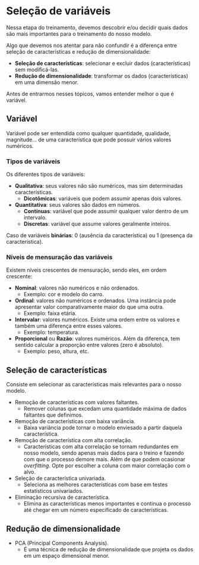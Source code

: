 # Seleção de variáveis

Nessa etapa do treinamento, devemos descobrir e/ou decidir quais dados são mais importantes para o treinamento do nosso modelo.

Algo que devemos nos atentar para não confundir é a diferença entre seleção de características e redução de dimensionalidade:

- **Seleção de características**: selecionar e excluir dados (características) sem modificá-las.
- **Redução de dimensionalidade**: transformar os dados (características) em uma dimensão menor.

Antes de entrarmos nesses tópicos, vamos entender melhor o que é variável.

## Variável
Variável pode ser entendida como qualquer quantidade, qualidade, magnitude... de uma característica que pode possuir vários valores numéricos.

### Tipos de variáveis
Os diferentes tipos de variáveis:

- **Qualitativa**: seus valores não são numéricos, mas sim determinadas características.
  - **Dicotômicas**: variáveis que podem assumir apenas dois valores.
- **Quantitativa**: seus valores são dados em números.
  - **Contínuas**: variável que pode assumir qualquer valor dentro de um intervalo.
  - **Discretas**: variável que assume valores geralmente inteiros.

Caso de variáveis **binárias**: 0 (ausência da característica) ou 1 (presença da característica).

### Níveis de mensuração das variáveis
Existem níveis crescentes de mensuração, sendo eles, em ordem crescente:

- **Nominal**: valores não numéricos e não ordenados.
  - Exemplo: cor e modelo do carro.
- **Ordinal**: valores não numéricos e ordenados. Uma instância pode apresentar valor comparativamente maior do que uma outra.
  - Exemplo: faixa etária.
- **Intervalar**: valores numéricos. Existe uma ordem entre os valores e também uma diferença entre esses valores.
  - Exemplo: temperatura.
- **Proporcional** ou **Razão**: valores numéricos. Além da diferença, tem sentido calcular a proporção entre valores (zero é absoluto).
  - Exemplo: peso, altura, etc.

## Seleção de características
Consiste em selecionar as características mais relevantes para o nosso modelo.

- Remoção de características com valores faltantes.
  - Remover colunas que excedam uma quantidade máxima de dados faltantes que definimos.
- Remoção de características com baixa variância.
  - Baixa variãncia pode tornar o modelo enviesado a partir daquela característica.
- Remoção de característica com alta correlação.
  - Características com alta correlação se tornam redundantes em nosso modelo, sendo apenas mais dados para o treino e fazendo com que o processo demore mais. Além de que podem ocasionar _overfitting_. Opte por escolher a coluna com maior correlação com o alvo.
- Seleção de característica univariada.
  - Seleciona as melhores características com base em testes estatísticos univariados.
- Eliminação recursiva de característica.
  - Elimina as características menos importantes e continua o processo até chegar em um número especificado de características.

## Redução de dimensionalidade

- PCA (Principal Components Analysis).
  - É uma técnica de redução de dimensionalidade que projeta os dados em um espaço dimensional menor.
